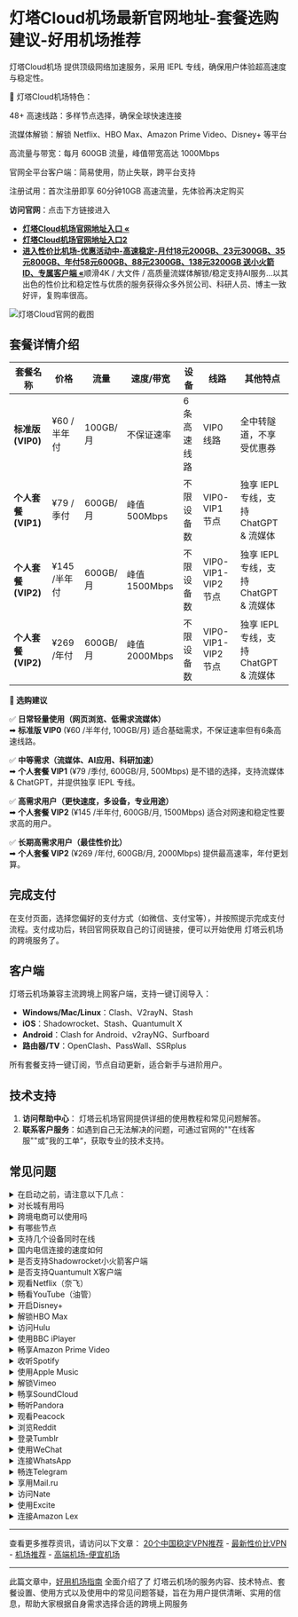 # 灯塔Cloud机场最新官网地址-套餐选购建议-好用机场推荐
灯塔Cloud机场 提供顶级网络加速服务，采用 IEPL 专线，确保用户体验超高速度与稳定性。

🎯 灯塔Cloud机场特色：

48+ 高速线路：多样节点选择，确保全球快速连接

流媒体解锁：解锁 Netflix、HBO Max、Amazon Prime Video、Disney+ 等平台

高流量与带宽：每月 600GB 流量，峰值带宽高达 1000Mbps

官网全平台客户端：简易使用，防止失联，跨平台支持

注册试用：首次注册即享 60分钟10GB 高速流量，先体验再决定购买

**访问官网**：点击下方链接进入

- [  **灯塔Cloud机场官网地址入口 «**](https://dengta.xn--xhq8sm16c5ls.com/#/register?code=wckrZ98j)
- [  **灯塔Cloud机场官网地址入口2**](https://dengtacloud.com/#/register?code=wckrZ98j)
- [  **进入性价比机场-优惠活动中-高速稳定-月付18元200GB、23元300GB、35元800GB、年付58元600GB、88元2300GB、138元3200GB 送小火箭ID、专属客户端 «**](https://oo.linkgoo.top/lepl/uACR5DDfBr)顺滑4K / 大文件 / 高质量流媒体解锁/稳定支持AI服务...以其出色的性价比和稳定性与优质的服务获得众多外贸公司、科研人员、博主一致好评，复购率很高。

![灯塔Cloud官网的截图](https://github.com/user-attachments/assets/3fda2859-9c43-4143-9d8f-2d10aff9cf3d)


##  套餐详情介绍



| **套餐名称**         | **价格**        | **流量**   | **速度/带宽**        | **设备**  | **线路**              | **其他特点** |
|----------------------|---------------|------------|----------------------|------------|----------------------|--------------|
| **标准版 (VIP0)**   | ¥60 /半年付    | 100GB/月   | 不保证速率           | 6条高速线路 | VIP0 线路              | 全中转隧道，不享受优惠券 |
| **个人套餐 (VIP1)**  | ¥79 /季付      | 600GB/月   | 峰值 500Mbps         | 不限设备数 | VIP0-VIP1 节点        | 独享 IEPL 专线，支持 ChatGPT & 流媒体 |
| **个人套餐 (VIP2)**  | ¥145 /半年付   | 600GB/月   | 峰值 1500Mbps        | 不限设备数 | VIP0-VIP1-VIP2 节点  | 独享 IEPL 专线，支持 ChatGPT & 流媒体 |
| **个人套餐 (VIP2)**  | ¥269 /年付     | 600GB/月   | 峰值 2000Mbps        | 不限设备数 | VIP0-VIP1-VIP2 节点  | 独享 IEPL 专线，支持 ChatGPT & 流媒体 |



 **📢 选购建议**  

✅ **日常轻量使用（网页浏览、低需求流媒体）**  
➡ **标准版 VIP0** (¥60 /半年付, 100GB/月) 适合基础需求，不保证速率但有6条高速线路。

✅ **中等需求（流媒体、AI应用、科研加速）**  
➡ **个人套餐 VIP1** (¥79 /季付, 600GB/月, 500Mbps) 是不错的选择，支持流媒体 & ChatGPT，并提供独享 IEPL 专线。

✅ **高需求用户（更快速度，多设备，专业用途）**  
➡ **个人套餐 VIP2** (¥145 /半年付, 600GB/月, 1500Mbps) 适合对网速和稳定性要求高的用户。  

✅ **长期高需求用户（最佳性价比）**  
➡ **个人套餐 VIP2** (¥269 /年付, 600GB/月, 2000Mbps) 提供最高速率，年付更划算。

## 完成支付

在支付页面，选择您偏好的支付方式（如微信、支付宝等），并按照提示完成支付流程。支付成功后，转回官网获取自己的订阅链接，便可以开始使用 灯塔云机场的跨境服务了。

## 客户端

 灯塔云机场兼容主流跨境上网客户端，支持一键订阅导入：

- **Windows/Mac/Linux**：Clash、V2rayN、Stash
- **iOS**：Shadowrocket、Stash、Quantumult X
- **Android**：Clash for Android、v2rayNG、Surfboard
- **路由器/TV**：OpenClash、PassWall、SSRplus

所有套餐支持一键订阅，节点自动更新，适合新手与进阶用户。

## 技术支持

1. **访问帮助中心**： 灯塔云机场官网提供详细的使用教程和常见问题解答。
2. **联系客户服务**：如遇到自己无法解决的问题，可通过官网的""在线客服""或”我的工单“，获取专业的技术支持。

## 常见问题


<details>
<summary>在启动之前，请注意以下几点：</summary>

- 退出所有其他代理软件：确保没有其他代理软件在运行，这样可以避免潜在的冲突问题。
- 卸载浏览器的代理插件：请卸载任何浏览器中的代理插件，例如谷歌访问助手，以确保 灯塔云能够正常工作。
- 建议重启设备：为了确保上述更改完全生效，这样可以为 灯塔云的使用提供一个最佳的环境。

</details>

<details>
<summary>对长城有用吗</summary>

 灯塔云拥有隐形隧道技术伪装传输流量，避免被防火墙识别并阻挡。

</details>

<details>
<summary>跨境电商可以使用吗</summary>

 灯塔云传输算法可速度处理您的数据封包，让跨境电商的数据平稳到达目的地。

</details>

<details>
<summary>有哪些节点</summary>

香港、台湾、日本、韩国、美国等主要节点，根据 灯塔云的套餐情况各异。

</details>

<details>
<summary>支持几个设备同时在线</summary>

详细的同时在线设备，请查阅 灯塔云机场的各套餐详情。

</details>

<details>
<summary>国内电信连接的速度如何</summary>

国内电信线路连接 灯塔云机场后，可以快速连接外网吗，电信线路有优化。

</details>

<details>
<summary>是否支持Shadowrocket小火箭客户端</summary>

请查看上方 灯塔云机场客户端支持版块。Shadowrocket小火箭是一款通用客户端，使用方法简单：只需复制 灯塔云机场的订阅链接，然后在Shadowrocket小火箭中点击导入，选择您喜欢的节点，即可轻松访问外网。更多详情请参阅Shadowrocket小火箭的使用教程。

</details>

<details>
<summary>是否支持Quantumult X客户端</summary>

请查看上方 灯塔云机场客户端支持版块。Quantumult X是一款通用客户端，使用方法简单：只需复制 灯塔云机场的订阅链接，然后在Quantumult X中点击导入，选择您喜欢的节点，即可轻松访问外网。更多详情请参阅Quantumult X的使用教程。

</details>
<details> <summary>观看Netflix（奈飞）</summary>
通过 灯塔云机场，您可以访问Netflix全球多个地区的内容（如美区、日区、港区）。部分节点特别优化用于解锁奈飞区域限制，让您轻松观看独占剧集与电影。建议选择标注“Netflix解锁”或“流媒体专线”的节点，以确保播放稳定和清晰度。

</details> <details> <summary>畅看YouTube（油管）</summary>
使用 灯塔云机场可以流畅访问YouTube，无论是4K高清视频、直播内容还是频道订阅均可无障碍进行。支持高速传输和线路加速，适合常规观看、内容创作和上传视频等多种使用场景。

</details> <details> <summary>开启Disney+</summary>
通过 灯塔云机场，您可以访问Disney+，尽享迪士尼、漫威、皮克斯、星球大战等旗下内容。支持多个地区节点访问，如美国、新加坡、日本等热门市场，助您解锁丰富的影音体验。

</details> <details> <summary>解锁HBO Max</summary>
使用 灯塔云机场，您可以访问HBO Max平台，观看HBO独家剧集和华纳兄弟电影内容。部分节点支持美区IP识别，轻松畅享最新影视作品。

</details> <details> <summary>访问Hulu</summary>
 灯塔云机场提供可解锁Hulu的节点支持，适用于观看日剧、美剧、动漫等热门资源。访问Hulu时，请确保选择带有“流媒体”或“解锁”字样的节点，提升加载和播放速度。

</details> <details> <summary>使用BBC iPlayer</summary>
通过 灯塔云机场可访问英国BBC iPlayer，免费观看BBC频道的直播和点播内容。选择英国节点后，即可畅享纪录片、时政新闻、英剧等优质内容资源。

</details> <details> <summary>畅享Amazon Prime Video</summary>
借助 灯塔云机场的全球节点，您可以访问Amazon Prime Video（包括美区、日区等），观看影视剧、纪录片与自制节目。选用速度优化节点可保证更稳定的播放体验。

</details> <details> <summary>收听Spotify</summary>
通过 灯塔云机场，Spotify可以顺利连接，无论是在线播放音乐、创建歌单，还是下载离线音乐，均流畅无阻，支持高音质模式。

</details> <details> <summary>使用Apple Music</summary>
 灯塔云机场支持访问Apple Music，您可以畅听全球音乐、查看推荐歌单和同步设备播放历史，保持与全球音乐趋势接轨。

</details>
<details>
<summary>解锁Vimeo</summary>

使用 灯塔云机场，你可以访问Vimeo，前往Vimeo官网，即可上传和分享高质量的视频内容。

</details>

<details>
<summary>畅享SoundCloud</summary>

通过 灯塔云机场，你可以轻松访问SoundCloud，前往SoundCloud官网，即可上传、推广和分享原创音乐作品。

</details>

<details>
<summary>畅听Pandora</summary>

利用 灯塔云机场可以访问Pandora，前往Pandora官网，创建个性化电台和播放列表。

</details>

<details>
<summary>观看Peacock</summary>

使用 灯塔云机场，你可以访问Peacock，前往Peacock官网，即可观看NBCUniversal的电影、电视剧、体育赛事和新闻内容。

</details>

<details>
<summary>浏览Reddit</summary>

通过 灯塔云机场，你可以轻松访问Reddit，前往Reddit官网，即可发布内容、评论和参与社区讨论。

</details>

<details>
<summary>登录Tumblr</summary>

 灯塔云机场也支持访问Tumblr，前往Tumblr官网，即可发布多媒体内容和关注其他博客。

</details>

<details>
<summary>使用WeChat</summary>

通过 灯塔云机场，你可以使用WeChat，前往WeChat官网，即可进行消息发送、社交互动和支付等服务。

</details>

<details>
<summary>连接WhatsApp</summary>

使用 灯塔云机场，你可以访问WhatsApp，前往WhatsApp官网，即可发送文字、语音、图片和视频消息进行实时交流。

</details>

<details>
<summary>畅连Telegram</summary>

通过 灯塔云机场，你可以访问Telegram。前往Telegram官网，即可进行加密通信、加入大型群组和频道。

</details>

<details>
<summary>享用Mail.ru</summary>

利用 灯塔云机场，你可以访问Mail.ru，前往Mail.ru官网，即可享受邮箱、新闻、社交网络、游戏等服务。

</details>

<details>
<summary>访问Nate</summary>

通过 灯塔云机场，你可以轻松访问Nate，前往Nate官网，即可获取新闻、邮箱、博客、购物等服务。

</details>

<details>
<summary>使用Excite</summary>

使用 灯塔云机场，你可以畅享Excite的服务，前往Excite官网，即可享受新闻、娱乐、搜索引擎、邮箱等服务。

</details>

<details>
<summary>连接Amazon Lex</summary>

利用 灯塔云机场，您可以连接到Amazon Lex，这是一款用于构建对话式AI应用的工具。它支持语音和文本输入，集成于AWS生态系统中，为您提供智能对话解决方案。

</details>

---

查看更多推荐资讯，请访问以下文章：
[20个中国稳定VPN推荐](https://Luke8659.github.io/20-best-vpn/)  - 
[最新性价比VPN](https://Luke8659.github.io/good-vpn/)  - 
[机场推荐](https://luke8659.github.io/ji-chang-tui-jian/)   -  [高端机场-便宜机场](https://luke8659.github.io/ji-chang-recommend/) 

---
此篇文章中，[好用机场指南](https://luke8659.github.io/) 全面介绍了了 灯塔云机场的服务内容、技术特点、套餐设置、使用方式以及使用中的常见问题答疑，旨在为用户提供清晰、实用的信息，帮助大家根据自身需求选择合适的跨境上网服务

